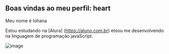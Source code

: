 ## Boas vindas ao meu perfil: heart

Meu nome é Iohana

Estou estudando na [Alura] (https://aluno.com.br)
etsou me desenvolvendo na linguagem de programação javaScript.



![]()![image](https://github.com/IOHANANEVESMARTINS/IOHANANEVESMARTINS/assets/172335550/62c022f6-0a72-439b-a510-b518f23f9eb9)
